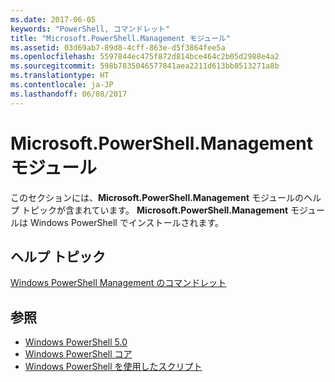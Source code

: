 ```yaml
---
ms.date: 2017-06-05
keywords: "PowerShell, コマンドレット"
title: "Microsoft.PowerShell.Management モジュール"
ms.assetid: 03d69ab7-89d8-4cff-863e-d5f3864fee5a
ms.openlocfilehash: 5597844ec475f872d814bce464c2b05d2988e4a2
ms.sourcegitcommit: 598b7835046577841aea2211d613bb8513271a8b
ms.translationtype: HT
ms.contentlocale: ja-JP
ms.lasthandoff: 06/08/2017
---
```

# <a name="microsoftpowershellmanagement-module"></a>Microsoft.PowerShell.Management モジュール
このセクションには、**Microsoft.PowerShell.Management** モジュールのヘルプ トピックが含まれています。 **Microsoft.PowerShell.Management** モジュールは Windows PowerShell でインストールされます。

## <a name="help-topics"></a>ヘルプ トピック
[Windows PowerShell Management のコマンドレット](http://go.microsoft.com/fwlink/?LinkID=245862)

## <a name="see-also"></a>参照
- [Windows PowerShell 5.0](Windows-PowerShell-5.0.md)
- [Windows PowerShell コア](https://technet.microsoft.com/en-us/library/4b75f1e4-f327-48f3-92ab-bf5435094d41)
- [Windows PowerShell を使用したスクリプト](../../getting-started/fundamental/Scripting-with-Windows-PowerShell.md)

